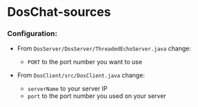 # DosChat-sources

### Configuration:

* From `DosServer/DosServer/ThreadedEchoServer.java` change:
   * `PORT` to the port number you want to use

* From `DosClient/src/DosClient.java` change:
   * `serverName` to your server IP
   * `port` to the port number you used on your server
